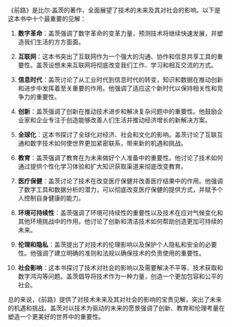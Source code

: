 《前路》是比尔·盖茨的著作，全面展望了技术的未来及其对社会的影响。以下是这本书中十个最重要的见解：

1. **数字革命**：盖茨强调了数字革命的变革力量，预测技术将继续快速发展，并塑造我们生活的方方面面。

2. **互联网**：这本书突出了互联网作为一个强大的沟通、协作和信息共享工具的重要性。盖茨设想未来互联网将彻底改变我们工作、学习和相互交流的方式。

3. **信息时代**：盖茨讨论了从工业时代到信息时代的转变，知识和数据在推动创新和进步中发挥着至关重要的作用。他强调了适应这个新时代以保持相关性和竞争力的重要性。

4. **创新**：盖茨强调了创新在推动技术进步和解决复杂问题中的重要性。他鼓励企业家和企业专注于创造能够改善人们生活并推动经济增长的新解决方案。

5. **全球化**：这本书探讨了全球化对经济、社会和文化的影响。盖茨讨论了互联互通和数字技术如何使世界更加紧密联系，带来新的机遇和挑战。

6. **教育**：盖茨强调了教育在为未来做好个人准备中的重要性。他讨论了技术如何通过提供个性化学习体验和扩大知识获取渠道来彻底改变教育。

7. **医疗保健**：盖茨讨论了技术在改变医疗保健并改善医疗结果中的作用。他强调了数字工具和数据分析的潜力，可以彻底改变医疗保健的提供方式，并赋予个人控制自身健康的能力。

8. **环境可持续性**：盖茨强调了环境可持续性的重要性以及技术在应对气候变化和其他环境挑战中的作用。他讨论了创新和清洁技术如何帮助创造更加可持续的未来。

9. **伦理和隐私**：盖茨提出了对技术的伦理影响以及保护个人隐私和安全的必要性。他强调了建立明确的准则和法规以确保技术的负责使用的重要性。

10. **社会影响**：这本书探讨了技术对社会的影响以及需要解决不平等、技术获取和数字鸿沟等问题。盖茨倡导将技术作为一种力量，创造一个更加包容和公平的社会。

总的来说，《前路》提供了对技术未来及其对社会的影响的宝贵见解，突出了未来的机遇和挑战。盖茨对以技术为驱动的未来的愿景强调了创新、教育和伦理考量在塑造一个更美好的世界中的重要性。